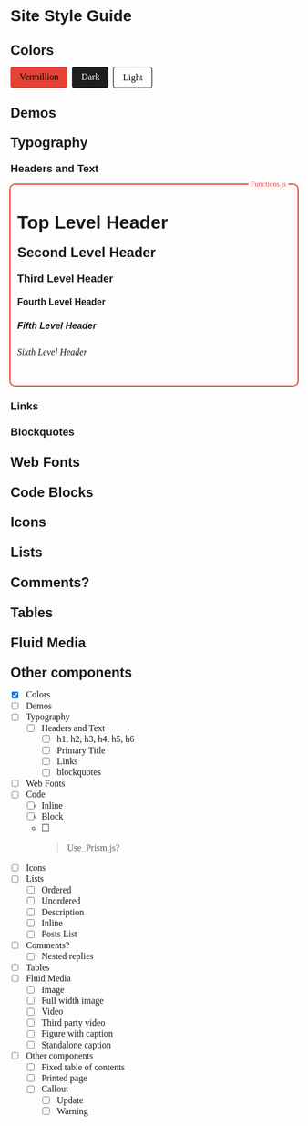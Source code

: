 # Site Style Guide

<main>

## Colors

<div style="display: flex; flex-direction: row;">
  <div class="swatch" style="background-color: #e34234; color: black;">Vermillion</div>
  <div class="swatch" style="background-color: #1e1e1e; color: white; margin-left: 0.5rem;">Dark</div>
  <div class="swatch" style="background-color: #fefefe; color: black; margin-left: 0.5rem; border: 1px solid black;">Light</div>
</div>

## Demos

## Typography

### Headers and Text

<div class="demo" data-demo-label="Functions.js">
  <h1>Top Level Header</h1>
  <h2>Second Level Header</h2>
  <h3>Third Level Header</h3>
  <h4>Fourth Level Header</h4>
  <h5>Fifth Level Header</h5>
  <h6>Sixth Level Header</h6>
</div>

### Links

### Blockquotes

## Web Fonts



## Code Blocks

## Icons

## Lists

## Comments?

## Tables

## Fluid Media

## Other components

- [x] Colors
- [ ] Demos
- [ ] Typography
  - [ ] Headers and Text
    - [ ] h1, h2, h3, h4, h5, h6
    - [ ] Primary Title
    - [ ] Links
    - [ ] blockquotes
- [ ] Web Fonts
- [ ] Code
  - [ ] Inline
  - [ ] Block
  - [ ] > Use_Prism.js?
- [ ] Icons
- [ ] Lists
  - [ ] Ordered
  - [ ] Unordered
  - [ ] Description
  - [ ] Inline
  - [ ] Posts List
- [ ] Comments?
  - [ ] Nested replies
- [ ] Tables
- [ ] Fluid Media
  - [ ] Image
  - [ ] Full width image
  - [ ] Video
  - [ ] Third party video
  - [ ] Figure with caption
  - [ ] Standalone caption
- [ ] Other components
  - [ ] Fixed table of contents
  - [ ] Printed page
  - [ ] Callout
    - [ ] Update
    - [ ] Warning

</main>

<style>
  main {
    font-family: Georgia,serif;
    font-size: 1rem;
    line-height: 1.2rem;
  }

  h1,h2,h3,h4,h5 {
    font-family: arial,Helvetica,sans-serif;
  }

  .swatch {
    max-width: min-content;
    padding: 0.5rem 1rem;
    border-radius: 0.25rem;
  }

  .demo {
    position: relative;
    padding: 0.75rem;
    /* border: 2px solid #e34234; */
    border-radius: 0.5rem;
    box-shadow: 0 0 0 var(--box-shadow-width,2px) #e34234;
  }

  .demo::after {
    content: "Demo";
    position: absolute;
    right: 1rem;
    top: -0.45rem;
    font-size: .8rem;
    padding: 0 .25rem;
    line-height: 1;
    background: #fefefe;
    color: #e34234;
  }

  .demo[data-demo-label]::after {
    content: attr(data-demo-label);
}

</style>